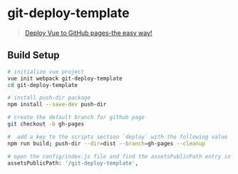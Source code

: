 # git-deploy-template

> [Deploy Vue to GitHub pages-the easy way!](https://medium.com/@codetheorist/vue-up-your-github-pages-the-right-way-955486220418)

## Build Setup

``` bash
# initialize vue project
vue init webpack git-deploy-template
cd git-deploy-template

# install push-dir package
npm install --save-dev push-dir

# create the default branch for github page
git checkout -b gh-pages

#  add a key to the scripts section `deploy` with the following value
npm run build; push-dir --dir=dist --branch=gh-pages --cleanup

# open the config/index.js file and find the assetsPublicPath entry in the build section, NOT the dev section. Change the value of this to the name of you project on GitHub.
assetsPublicPath: '/git-deploy-template',

```